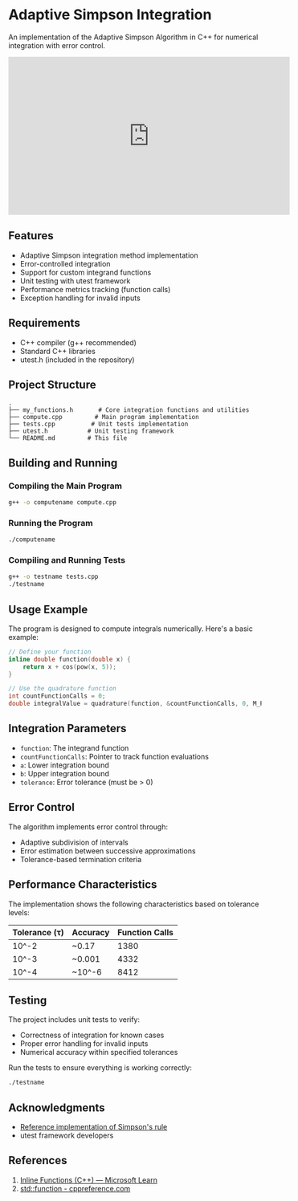 # Adaptive Simpson Integration

An implementation of the Adaptive Simpson Algorithm in C++ for numerical integration with error control. 

<iframe width="560" height="315" src="https://www.youtube.com/embed/oYHaKSvtTy0?si=FPi1EoJ-L_69928R" title="YouTube video player" frameborder="0" allow="accelerometer; autoplay; clipboard-write; encrypted-media; gyroscope; picture-in-picture; web-share" referrerpolicy="strict-origin-when-cross-origin" allowfullscreen></iframe>

## Features

- Adaptive Simpson integration method implementation
- Error-controlled integration
- Support for custom integrand functions
- Unit testing with utest framework
- Performance metrics tracking (function calls)
- Exception handling for invalid inputs

## Requirements

- C++ compiler (g++ recommended)
- Standard C++ libraries
- utest.h (included in the repository)

## Project Structure

```
.
├── my_functions.h       # Core integration functions and utilities
├── compute.cpp         # Main program implementation
├── tests.cpp          # Unit tests implementation
├── utest.h           # Unit testing framework
└── README.md         # This file
```

## Building and Running

### Compiling the Main Program

```bash
g++ -o computename compute.cpp
```

### Running the Program

```bash
./computename
```

### Compiling and Running Tests

```bash
g++ -o testname tests.cpp
./testname
```

## Usage Example

The program is designed to compute integrals numerically. Here's a basic example:

```cpp
// Define your function
inline double function(double x) {
    return x + cos(pow(x, 5));
}

// Use the quadrature function
int countFunctionCalls = 0;
double integralValue = quadrature(function, &countFunctionCalls, 0, M_PI, 1e-9);
```

## Integration Parameters

- `function`: The integrand function
- `countFunctionCalls`: Pointer to track function evaluations
- `a`: Lower integration bound
- `b`: Upper integration bound
- `tolerance`: Error tolerance (must be > 0)

## Error Control

The algorithm implements error control through:
- Adaptive subdivision of intervals
- Error estimation between successive approximations
- Tolerance-based termination criteria

## Performance Characteristics

The implementation shows the following characteristics based on tolerance levels:

| Tolerance (τ) | Accuracy | Function Calls |
|--------------|----------|----------------|
| 10^-2        | ~0.17    | 1380          |
| 10^-3        | ~0.001   | 4332          |
| 10^-4        | ~10^-6   | 8412          |

## Testing

The project includes unit tests to verify:
- Correctness of integration for known cases
- Proper error handling for invalid inputs
- Numerical accuracy within specified tolerances

Run the tests to ensure everything is working correctly:

```bash
./testname
```

## Acknowledgments

- [Reference implementation of Simpson's rule](https://en.wikipedia.org/wiki/Simpson%27s_rule)
- utest framework developers

## References

1. [Inline Functions (C++) — Microsoft Learn](https://learn.microsoft.com/en-us/cpp/cpp/inline-functions-cpp?view=msvc-170)
2. [std::function - cppreference.com](https://en.cppreference.com/w/cpp/utility/functional/function)